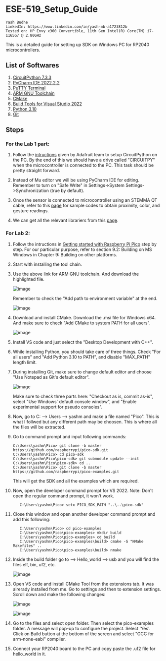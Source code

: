 # ESE-519_Setup_Guide

    Yash Budhe
    LinkedIn: https://www.linkedin.com/in/yash-mb-a1723812b
    Tested on: HP Envy x360 Convertible, 11th Gen Intel(R) Core(TM) i7-1165G7 @ 2.80GHz
    
This is a detailed guide for setting up SDK on Windows PC for RP2040 microcontrollers.
    
## List of Softwares 
 
1. [CircuitPython 7.3.3](https://circuitpython.org/board/adafruit_qtpy_rp2040/)
2. [PyCharm IDE 2022.2.2](https://www.jetbrains.com/pycharm/download/#section=windows)
3. [PuTTY Terminal](https://www.chiark.greenend.org.uk/~sgtatham/putty/latest.html)
4. [ARM GNU Toolchain](https://developer.arm.com/downloads/-/arm-gnu-toolchain-downloads)
5. [CMake](https://cmake.org/download/)
6. [Build Tools for Visual Studio 2022](https://visualstudio.microsoft.com/downloads/#build-tools-for-visual-studio-2022)
7. [Python 3.10](https://www.python.org/downloads/windows/)
8. [Git](https://git-scm.com/download/win)

## Steps

### For the Lab 1 part:

1. Follow the [intructions](https://learn.adafruit.com/adafruit-qt-py-2040/circuitpython) given by Adafruit team to setup CircuitPython on the PC. By the end of this we should have a drive called "CIRCUITPY" when the microcontroller is connected to the PC. This task should be pretty straight forward.

2. Instead of Mu editor we will be using PyCharm IDE for editing. Remember to turn on "Safe Write" in Settings->System Settings->Synchronization (true by default).

3. Once the sensor is connected to microcontroller using an STEMMA QT cable, refer to this [page](https://learn.adafruit.com/adafruit-apds9960-breakout/circuitpython) for sample codes to obtain proximity, color, and gesture readings.

4. We can get all the relevant librariers from this [page](https://learn.adafruit.com/welcome-to-circuitpython/circuitpython-libraries).

### For Lab 2:

1. Follow the intructions in [Getting started with Raspberry Pi Pico](https://datasheets.raspberrypi.com/pico/getting-started-with-pico.pdf) step by step. For our particular purpose, refer to section 9.2: Building on MS Windows in Chapter 9: Building on other platforms. 

2. Start with installing the tool chain. 

3. Use the above link for ARM GNU toolchain. And download the highlighted file.

   ![image](https://user-images.githubusercontent.com/99275864/195441170-84d61e6f-0fb4-4cb6-a7ab-89dc7ac575c0.png)

   Remember to check the "Add path to environment variable" at the end.

   ![image](https://user-images.githubusercontent.com/99275864/195442617-81efa4a6-5961-4a06-94d1-fd2986b39c82.png)
   
 
 
 4. Download and install CMake. Download the .msi file for Windows x64. And make sure to check "Add CMake to system PATH for all users". 
 
    ![image](https://user-images.githubusercontent.com/99275864/195445574-6e178d93-7ff3-450c-be3e-1f8ace8ab94d.png)
    
    
    
 5. Install VS code and just select the "Desktop Development with C++". 
 
 6. While installing Python, you should take care of three things. Check "For all users" and "Add Python 3.10 to PATH", and disable "MAX_PATH" length limit.
 
 
 7. During installing Git, make sure to change default editor and choose "Use Notepad as Git's default editor".
 
    ![image](https://user-images.githubusercontent.com/99275864/195448624-347ca8fc-b8f6-46be-9d7f-c4bc3f789ef9.png)

 
    Make sure to check three parts here: "Checkout as is, commit as-is", select "Use Windows' default console window", and "Enable experimental support for pseudo 
    consoles".
 
 
 
 8. Now, go to C: --> Users --> yashm and make a file named "Pico". This is what I follwed but any different path may be choosen. This is where all the files will be 
    extracted.
    
 9. Go to command prompt and input following commands:
    
        C:\Users\yashm\Pico> git clone -b master https://github.com/raspberrypi/pico-sdk.git
        C:\Users\yashm\Pico> cd pico-sdk
        C:\Users\yashm\Pico\pico-sdk> git submodule update --init
        C:\Users\yashm\Pico\pico-sdk> cd ..
        C:\Users\yashm\Pico> git clone -b master https://github.com/raspberrypi/pico-examples.git
        
    This will get the SDK and all the examples which are required.
    
 10. Now, open the developer command prompt for VS 2022. Note: Don't open the regular command prompt, it won't work. 
      
            C:\Users\yashm\Pico> setx PICO_SDK_PATH "..\..\pico-sdk"
        
 11. Close this window and open another developer command prompt and add this following:
        
            C:\Users\yashm\Pico> cd pico-examples
            C:\Users\yashm\Pico\pico-examples> mkdir build
            C:\Users\yashm\Pico\pico-examples> cd build
            C:\Users\yashm\Pico\pico-examples\build> cmake -G "NMake Makefiles" ..
            C:\Users\yashm\Pico\pico-examples\build> nmake
    
  
 12. Inside the build folder go to --> Hello_world --> usb and you will find the files elf, bin, uf2, etc. 
     
     ![image](https://user-images.githubusercontent.com/99275864/195457726-1ecd4c95-8169-43e0-a6b6-d6d668aadd40.png)
     
     
 13. Open VS code and install CMake Tool from the extensions tab. It was alrerady installed from me. Go to settings and then to extension settings. Scroll down and 
     make the following changes:
     
     ![image](https://user-images.githubusercontent.com/99275864/195459081-bf32b3df-86f5-4627-8a4b-305d4323f93c.png)
     
     ![image](https://user-images.githubusercontent.com/99275864/195459147-d32f23f1-a398-4f5b-898e-9d5e7517691f.png)
     
     
 14. Go to the files and select open folder. Then select the pico-examples folder. A message will pop-up to configure the project. Select 'Yes'. Click on Build button 
     at the bottom of the screen and select "GCC for arm-none-eabi" compiler.
     
 15. Connect your RP2040 board to the PC and copy paste the .uf2 file for hello_world in it. 


















    
    
